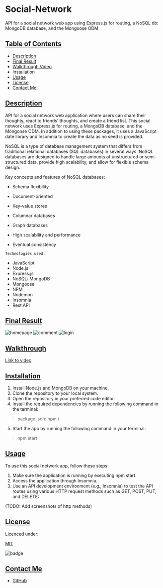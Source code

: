 # Social-Network
API for a social network web app using Express.js for routing, a NoSQL db: MongoDB database, and the Mongoose ODM

## [Table of Contents](#table-of-contents)

- [Description](#description)
- [Final Result](#final-result)
- [Walkthrough Video](#walkthrough)
- [Installation](#installation)
- [Usage](#usage)
- [License](#license)
- [Contact Me](#contact)

## [Description](#table-of-contents)

API for a social network web application where users can share their thoughts, react to friends’ thoughts, and create a friend list. This social network uses Express.js for routing, a MongoDB database, and the Mongoose ODM. In addition to using these packages, it uses a JavaScript date library and Insomnia to create the data as no seed is provided.

NoSQL is a type of database management system that differs from traditional relational databases (SQL databases) in several ways. NoSQL databases are designed to handle large amounts of unstructured or semi-structured data, provide high scalability, and allow for flexible schema design.

Key concepts and features of NoSQL databases:

- Schema flexibility

- Document-oriented

- Key-value stores

- Columnar databases

- Graph databases

- High scalability and performance

- Eventual consistency


`Technologies used:`

- JavaScript
- Node.js
- Express.js
- NoSQL: MongoDB
- Mongoose
- NPM
- Nodemon
- Insomnia
- Rest API

## [Final Result](#table-of-contents)

![homepage](public/img/homepage.png)
![comment](public/img/comment.png)
![login](public/img/login.png)


## [Walkthrough](#walkthrough)

[Link to video]()

## [Installation](#installation)

1. Install Node.js and MongoDB on your machine.
2. Clone the repository to your local system.
3. Open the repository in your preferred code editor.
4. Install the required dependencies by running the following command in the terminal:

> package.json: npm i

5. Start the app by running the following command in your terminal: 

> npm start

## [Usage](#table-of-contents)

To use this social network app, follow these steps:

1. Make sure the application is running by executing npm start.
2. Access the application through Insomnia.
3. Use an API development environment (e.g., Insomnia) to test the API routes using various HTTP request methods such as GET, POST, PUT, and DELETE:

(TODO: Add screenshots of http methods)


## [License](#table-of-contents)

Licenced under:

[MIT](https://choosealicense.com/licenses/MIT)

![badge](https://img.shields.io/badge/license-MIT-green>)


## [Contact Me](#table-of-contents)

- [GitHub](https://github.com/cdrcar)

